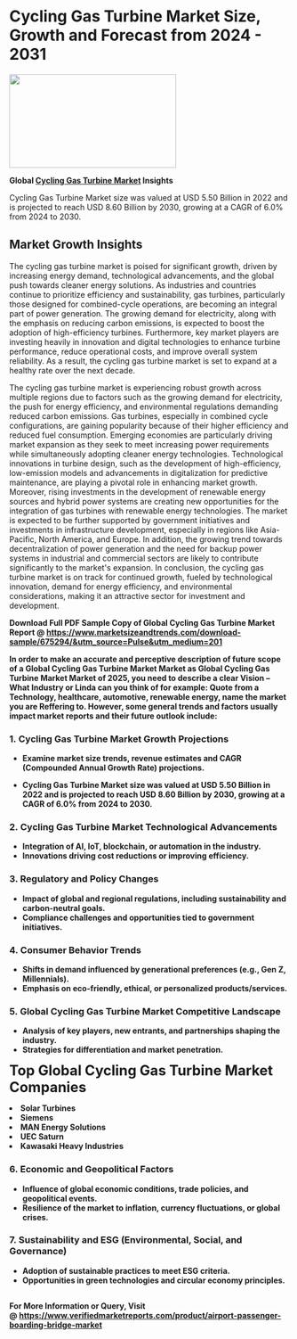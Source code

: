 <H1>Cycling Gas Turbine Market Size, Growth and Forecast from 2024 - 2031</H1><img class="aligncenter size-medium wp-image-584254" src="https://thirdeyenews.in/wp-content/uploads/2024/09/Global-Market-Research-300x168.jpeg" alt="" width="300" height="168" /><p><strong>Global&nbsp;<a href="https://www.marketsizeandtrends.com/download-sample/675294/&amp;utm_source=Pulse&amp;utm_medium=201">Cycling Gas Turbine Market</a> Insights</strong></p><p>Cycling Gas Turbine Market size was valued at USD 5.50 Billion in 2022 and is projected to reach USD 8.60 Billion by 2030, growing at a CAGR of 6.0% from 2024 to 2030.</p><p><h2>Market Growth Insights</h2> <p>The cycling gas turbine market is poised for significant growth, driven by increasing energy demand, technological advancements, and the global push towards cleaner energy solutions. As industries and countries continue to prioritize efficiency and sustainability, gas turbines, particularly those designed for combined-cycle operations, are becoming an integral part of power generation. The growing demand for electricity, along with the emphasis on reducing carbon emissions, is expected to boost the adoption of high-efficiency turbines. Furthermore, key market players are investing heavily in innovation and digital technologies to enhance turbine performance, reduce operational costs, and improve overall system reliability. As a result, the cycling gas turbine market is set to expand at a healthy rate over the next decade.</p> <p><strong></strong></p> <p>The cycling gas turbine market is experiencing robust growth across multiple regions due to factors such as the growing demand for electricity, the push for energy efficiency, and environmental regulations demanding reduced carbon emissions. Gas turbines, especially in combined cycle configurations, are gaining popularity because of their higher efficiency and reduced fuel consumption. Emerging economies are particularly driving market expansion as they seek to meet increasing power requirements while simultaneously adopting cleaner energy technologies. Technological innovations in turbine design, such as the development of high-efficiency, low-emission models and advancements in digitalization for predictive maintenance, are playing a pivotal role in enhancing market growth. Moreover, rising investments in the development of renewable energy sources and hybrid power systems are creating new opportunities for the integration of gas turbines with renewable energy technologies. The market is expected to be further supported by government initiatives and investments in infrastructure development, especially in regions like Asia-Pacific, North America, and Europe. In addition, the growing trend towards decentralization of power generation and the need for backup power systems in industrial and commercial sectors are likely to contribute significantly to the market's expansion. In conclusion, the cycling gas turbine market is on track for continued growth, fueled by technological innovation, demand for energy efficiency, and environmental considerations, making it an attractive sector for investment and development. <p><strong></p><p><span class=""><strong>Download Full PDF Sample Copy of Global Cycling Gas Turbine Market Report</strong> @ <a href="https://www.marketsizeandtrends.com/download-sample/675294/&amp;utm_source=Pulse&amp;utm_medium=201" target="_blank">https://www.marketsizeandtrends.com/download-sample/675294/&amp;utm_source=Pulse&amp;utm_medium=201</a></span></p><p>In order to make an accurate and perceptive description of future scope of a Global&nbsp;Cycling Gas Turbine Market Market as Global&nbsp;Cycling Gas Turbine Market Market of 2025, you need to describe a clear Vision &ndash; What Industry or Linda can you think of for example: Quote from a Technology, healthcare, automotive, renewable energy, name the market you are Reffering to. However, some general trends and factors usually impact market reports and their future outlook include:</p><h3>1.&nbsp;<strong>Cycling Gas Turbine Market Growth Projections</strong></h3><ul><li>Examine market size trends, revenue estimates and CAGR (Compounded Annual Growth Rate) projections.</li><li><p>Cycling Gas Turbine Market size was valued at USD 5.50 Billion in 2022 and is projected to reach USD 8.60 Billion by 2030, growing at a CAGR of 6.0% from 2024 to 2030.</p></li></ul><h3>2.&nbsp;<strong>Cycling Gas Turbine Market Technological Advancements</strong></h3><ul><li>Integration of AI, IoT, blockchain, or automation in the industry.</li><li>Innovations driving cost reductions or improving efficiency.</li></ul><h3>3.&nbsp;<strong>Regulatory and Policy Changes</strong></h3><ul><li>Impact of global and regional regulations, including sustainability and carbon-neutral goals.</li><li>Compliance challenges and opportunities tied to government initiatives.</li></ul><h3>4.&nbsp;<strong>Consumer Behavior Trends</strong></h3><ul><li>Shifts in demand influenced by generational preferences (e.g., Gen Z, Millennials).</li><li>Emphasis on eco-friendly, ethical, or personalized products/services.</li></ul><h3>5.&nbsp;<strong>Global Cycling Gas Turbine Market Competitive Landscape</strong></h3><ul><li>Analysis of key players, new entrants, and partnerships shaping the industry.</li><li>Strategies for differentiation and market penetration.</li></ul><p data-pm-slice="1 1 []"><span style="color: inherit; font-family: inherit; font-size: 25px;">Top Global Cycling Gas Turbine Market Companies</span></p><div class="" data-test-id=""><p><li>Solar Turbines</li><li> Siemens</li><li> MAN Energy Solutions</li><li> UEC Saturn</li><li> Kawasaki Heavy Industries</li></p></div><h3>6.&nbsp;<strong>Economic and Geopolitical Factors</strong></h3><ul><li>Influence of global economic conditions, trade policies, and geopolitical events.</li><li>Resilience of the market to inflation, currency fluctuations, or global crises.</li></ul><h3>7.&nbsp;<strong>Sustainability and ESG (Environmental, Social, and Governance)</strong></h3><ul><li>Adoption of sustainable practices to meet ESG criteria.</li><li>Opportunities in green technologies and circular economy principles.</li></ul><h2><strong style="font-size: 14px;">For More Information or Query, Visit @&nbsp;</strong><a style="background-color: #ffffff; font-size: 14px;" href="https://www.marketsizeandtrends.com/report/cycling-gas-turbine-market/" target="_blank">https://www.verifiedmarketreports.com/product/airport-passenger-boarding-bridge-market</a></h2>

